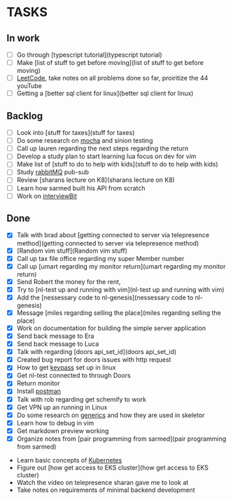 # TASKS
## In work

- [ ] Go through [typescript tutorial](typescript tutorial)
- [ ] Make [list of stuff to get before moving](list of stuff to get before moving)
- [ ] [LeetCode](LeetCode), take notes on all problems done so far, proiritize the 44 youTube
- [ ] Getting a [better sql client for linux](better sql client for linux)
 
## Backlog

- [ ] Look into [stuff for taxes](stuff for taxes)
- [ ] Do some research on [mocha](mocha) and sinion testing
- [ ] Call up lauren regarding the next steps regarding the return
- [ ] Develop a study plan to start learning lua focus on dev for vim
- [ ] Make list of [stuff to do to help with kids](stuff to do to help with kids)
- [ ] Study [rabbitMQ](rabbitMQ) pub-sub
- [ ] Review [sharans lecture on K8](sharans lecture on K8)
- [ ] Learn how sarmed built his API from scratch
- [ ] Work on [interviewBit](interviewBit)

## Done

- [X] Talk with brad about [getting connected to server via telepresence method](getting connected to server via telepresence method)
- [X] [Random vim stuff](Random vim stuff)
- [X] Call up tax file office regarding my super Member number
- [X] Call up [umart regarding my monitor return](umart regarding my monitor return)
- [X] Send Robert the money for the rent, 
- [X] Try to [nl-test up and running with vim](nl-test up and running with vim)
- [X] Add the [nessessary code to nl-genesis](nessessary code to nl-genesis)
- [X] Message [miles regarding selling the place](miles regarding selling the place)
- [X] Work on documentation for building the simple server application
- [X] Send back message to Era
- [X] Send back message to Luca
- [X] Talk with regarding [doors api_set_id](doors api_set_id)
- [X] Created bug report for doors issues with http request
- [X] How to get [keypass](keypass) set up in linux
- [X] Get nl-test connected to through Doors
- [X] Return monitor
- [X] Install [postman](postman)
- [X] Talk with rob regarding get schemify to work
- [X] Get VPN up an running in Linux
- [X] Do some research on [generics](generics) and how they are used in skeletor
- [X] Learn how to debug in vim
- [X] Get markdown preview working
- [X] Organize notes from [pair programming from sarmed](pair programming from sarmed)
- Learn basic concepts of [Kubernetes](Kubernetes)
- Figure out [how get access to EKS cluster](how get access to EKS cluster)
- Watch the video on telepresence sharan gave me to look at
- Take notes on requirements of minimal backend development






